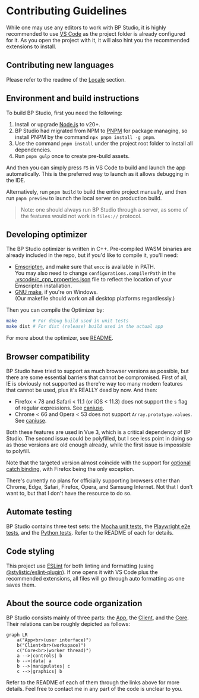 
# Contributing Guidelines

While one may use any editors to work with BP Studio,
it is highly recommended to use [VS Code](https://code.visualstudio.com/)
as the project folder is already configured for it.
As you open the project with it,
it will also hint you the recommended extensions to install.

## Contributing new languages

Please refer to the readme of the [Locale](src/locale/README.md) section.

## Environment and build instructions

To build BP Studio, first you need the following:

1. Install or upgrade [Node.js](https://nodejs.org/) to v20+.
1. BP Studio had migrated from NPM to [PNPM](https://pnpm.io/) for package managing,
   so install PNPM by the command `npx pnpm install -g pnpm`.
1. Use the command `pnpm install` under the project root folder to install all dependencies.
1. Run `pnpm gulp` once to create pre-build assets.

And then you can simply press `F5` in VS Code to build and launch the app automatically.
This is the preferred way to launch as it allows debugging in the IDE.

Alternatively, run `pnpm build` to build the entire project manually,
and then run `pnpm preview` to launch the local server on production build.

> Note: one should always run BP Studio through a server,
> as some of the features would not work in `files://` protocol.

## Developing optimizer

The BP Studio optimizer is written in C++. Pre-compiled WASM binaries are already included in the repo, but if you'd like to compile it, you'll need:

- [Emscripten](https://emscripten.org/), and make sure that `emcc` is available in PATH.\
	You may also need to change `configurations.compilerPath` in the
	[.vscode/c_cpp_properties.json](./.vscode/c_cpp_properties.json)
	file to reflect the location of your Emscripten installation.
- [GNU make](https://community.chocolatey.org/packages/make), if you're on Windows.\
	(Our makefile should work on all desktop platforms regardlessly.)

Then you can compile the Optimizer by:

```bash
make      # For debug build used in unit tests
make dist # For dist (release) build used in the actual app
```

For more about the optimizer, see [README](src/client/plugins/optimizer/src/README.md).

## Browser compatibility

BP Studio have tried to support as much browser versions as possible,
but there are some essential barriers that cannot be compromised.
First of all, IE is obviously not supported as there're way too many modern
features that cannot be used, plus it's REALLY dead by now. And then:

- Firefox < 78 and Safari < 11.1 (or iOS < 11.3) does not support the `s` flag of regular expressions.
See [caniuse](https://caniuse.com/mdn-javascript_builtins_regexp_dotall).
- Chrome < 66 and Opera < 53 does not support `Array.prototype.values`.
See [caniuse](https://caniuse.com/mdn-api_headers_values).

Both these features are used in Vue 3, which is a critical dependency of BP Studio.
The second issue could be polyfilled,
but I see less point in doing so as those versions are old enough already,
while the first issue is impossible to polyfill.

Note that the targeted version almost coincide with the support for
[optional catch binding](https://caniuse.com/mdn-javascript_statements_try_catch_optional_catch_binding),
with Firefox being the only exception.

There's currently no plans for officially supporting browsers other than
Chrome, Edge, Safari, Firefox, Opera, and Samsung Internet.
Not that I don't want to, but that I don't have the resource to do so.

## Automate testing

BP Studio contains three test sets: the [Mocha unit tests](test/README.md),
the [Playwright e2e tests](e2e/README.md),
and the [Python tests](src/client/plugins/optimizer/python/tests/README.md).
Refer to the README of each for details.

## Code styling

This project use [ESLint](https://eslint.org/) for both linting and formatting
(using [@stylistic/eslint-plugin](https://eslint.style/)).
If one opens it with VS Code plus the recommended extensions,
all files will go through auto formatting as one saves them.

## About the source code organization

BP Studio consists mainly of three parts:
the [App](src/app/README.md),
the [Client](src/client/README.md),
and the [Core](src/core/README.md).
Their relations can be roughly depicted as follows:

```mermaid
graph LR
	a("App<br>(user interface)")
	b("Client<br>(workspace)")
	c("Core<br>(worker thread)")
	a -->|controls| b
	b -->|data| a
	b -->|manipulates| c
	c -->|graphics| b
```

Refer to the README of each of them through the links above for more details.
Feel free to contact me in any part of the code is unclear to you.
